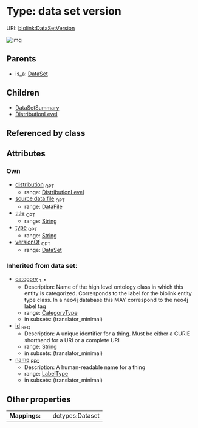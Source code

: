 
# Type: data set version




URI: [biolink:DataSetVersion](https://w3id.org/biolink/vocab/DataSetVersion)


![img](http://yuml.me/diagram/nofunky;dir:TB/class/[DistributionLevel],[DistributionLevel]<distribution%200..1-%20[DataSetVersion&#124;title:string%20%3F;type:string%20%3F;id(i):string;name(i):label_type;category(i):category_type%20%2B],[DataSet]<versionOf%200..1-%20[DataSetVersion],[DataFile]<source%20data%20file%200..1-%20[DataSetVersion],[DataSetVersion]^-[DistributionLevel],[DataSetVersion]^-[DataSetSummary],[DataSet]^-[DataSetVersion],[DataSetSummary],[DataSet],[DataFile])

## Parents

 *  is_a: [DataSet](DataSet.md)

## Children

 * [DataSetSummary](DataSetSummary.md)
 * [DistributionLevel](DistributionLevel.md)

## Referenced by class


## Attributes


### Own

 * [distribution](distribution.md)  <sub>OPT</sub>
    * range: [DistributionLevel](DistributionLevel.md)
 * [source data file](source_data_file.md)  <sub>OPT</sub>
    * range: [DataFile](DataFile.md)
 * [title](title.md)  <sub>OPT</sub>
    * range: [String](types/String.md)
 * [type](type.md)  <sub>OPT</sub>
    * range: [String](types/String.md)
 * [versionOf](versionOf.md)  <sub>OPT</sub>
    * range: [DataSet](DataSet.md)

### Inherited from data set:

 * [category](category.md)  <sub>1..*</sub>
    * Description: Name of the high level ontology class in which this entity is categorized. Corresponds to the label for the biolink entity type class. In a neo4j database this MAY correspond to the neo4j label tag
    * range: [CategoryType](types/CategoryType.md)
    * in subsets: (translator_minimal)
 * [id](id.md)  <sub>REQ</sub>
    * Description: A unique identifier for a thing. Must be either a CURIE shorthand for a URI or a complete URI
    * range: [String](types/String.md)
    * in subsets: (translator_minimal)
 * [name](name.md)  <sub>REQ</sub>
    * Description: A human-readable name for a thing
    * range: [LabelType](types/LabelType.md)
    * in subsets: (translator_minimal)

## Other properties

|  |  |  |
| --- | --- | --- |
| **Mappings:** | | dctypes:Dataset |

